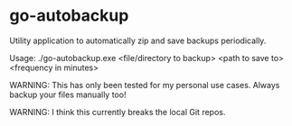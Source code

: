 # go-autobackup
Utility application to automatically zip and save backups periodically.

Usage: ./go-autobackup.exe \<file/directory to backup\> \<path to save to\> \<frequency in minutes\>

WARNING: This has only been tested for my personal use cases. Always backup your files manually too!

WARNING: I think this currently breaks the local Git repos.
